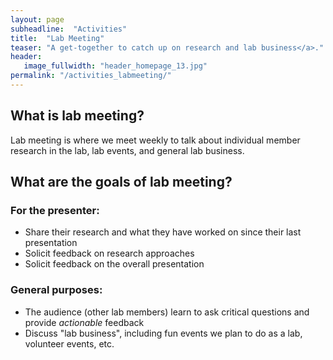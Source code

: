 ```yaml
---
layout: page
subheadline:  "Activities"
title:  "Lab Meeting"
teaser: "A get-together to catch up on research and lab business</a>."
header:
   image_fullwidth: "header_homepage_13.jpg"
permalink: "/activities_labmeeting/"
---
```


## What is lab meeting?
Lab meeting is where we meet weekly to talk about individual member research in the lab, lab events, and general lab business. 

## What are the goals of lab meeting? 
### For the presenter:
- Share their research and what they have worked on since their last presentation
- Solicit feedback on research approaches
- Solicit feedback on the overall presentation
### General purposes:
- The audience (other lab members) learn to ask critical questions and provide *_actionable_* feedback
- Discuss "lab business", including fun events we plan to do as a lab, volunteer events, etc.
